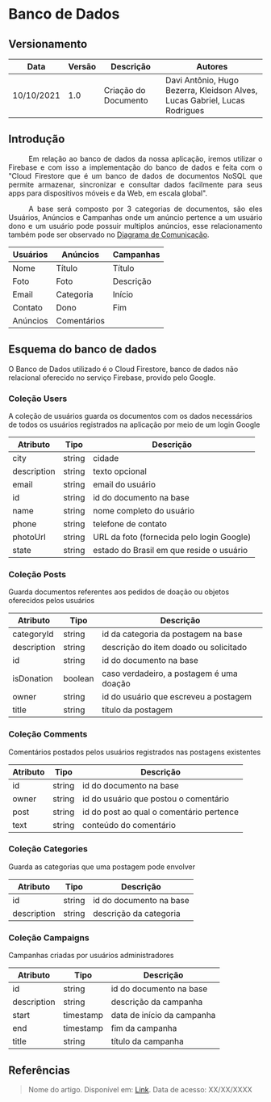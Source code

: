 # Banco de Dados

## Versionamento
| Data | Versão | Descrição | Autores |
| -------- | -------- | -------- | ---|
|   10/10/2021   |  1.0    |  Criação do Documento | Davi Antônio, Hugo Bezerra, Kleidson Alves, Lucas Gabriel, Lucas Rodrigues  | 

## Introdução
<div style="text-indent: 40px; text-align: justify">
Em relação ao banco de dados da nossa aplicação, iremos utilizar o Firebase e com isso a implementação do banco de dados e feita com o "Cloud Firestore que é um banco de dados de documentos NoSQL que permite armazenar, sincronizar e consultar dados facilmente para seus apps para dispositivos móveis e da Web, em escala global".


A base será composto por 3 categorias de documentos, são eles Usuários, Anúncios e Campanhas onde um anúncio pertence a um usuário dono e um usuário pode possuir multiplos anúncios, esse relacionamento também pode ser observado no <a href="https://unbarqdsw2021-1.github.io/2021.1_G5_ProjetoDonner/pages/modelagem/diagrama_de_comunicacao">Diagrama de Comunicação</a>.

|Usuários|Anúncios|Campanhas
|--|--|--|
Nome|Título|Título
Foto|Foto|Descrição
Email|Categoria|Início
Contato|Dono|Fim
Anúncios|Comentários|

</div>

## Esquema do banco de dados
O Banco de Dados utilizado é o Cloud Firestore, banco de dados não relacional oferecido no serviço Firebase, provido pelo Google.

### Coleção Users
A coleção de usuários guarda os documentos com os dados necessários de todos os usuários registrados na aplicação por meio de um login Google

| Atributo | Tipo | Descrição |
|--|--|--|
| city | string | cidade |
| description | string | texto opcional |
| email | string | email do usuário |
| id | string | id do documento na base |
| name | string | nome completo do usuário |
| phone | string | telefone de contato |
| photoUrl | string | URL da foto (fornecida pelo login Google)|
| state | string | estado do Brasil em que reside o usuário |

### Coleção Posts
Guarda documentos referentes aos pedidos de doação ou objetos oferecidos pelos usuários

| Atributo | Tipo | Descrição |
|--|--|--|
| categoryId | string | id da categoria da postagem na base |
| description | string | descrição do item doado ou solicitado
| id | string | id do documento na base |
| isDonation | boolean | caso verdadeiro, a postagem é uma doação |
| owner | string | id do usuário que escreveu a postagem |
| title | string | título da postagem |

### Coleção Comments
Comentários postados pelos usuários registrados nas postagens existentes

| Atributo | Tipo | Descrição |
|--|--|--|
| id | string | id do documento na base |
| owner | string | id do usuário que postou o comentário |
| post | string | id do post ao qual o comentário pertence |
| text | string | conteúdo do comentário |

### Coleção Categories
Guarda as categorias que uma postagem pode envolver

| Atributo | Tipo | Descrição |
|--|--|--|
| id | string | id do documento na base |
| description | string | descrição da categoria |

### Coleção Campaigns
Campanhas criadas por usuários administradores

| Atributo | Tipo | Descrição |
|--|--|--|
| id | string | id do documento na base |
| description | string | descrição da campanha
| start | timestamp | data de início da campanha |
| end | timestamp | fim da campanha |
| title | string | título da campanha |

## Referências
> Nome do artigo. Disponível em:
[Link](Link). Data de acesso: XX/XX/XXXX